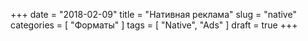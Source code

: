 +++
date = "2018-02-09"
title = "Нативная реклама"
slug = "native"
categories = [ "Форматы" ]
tags = [ "Native", "Ads" ]
draft = true
+++
